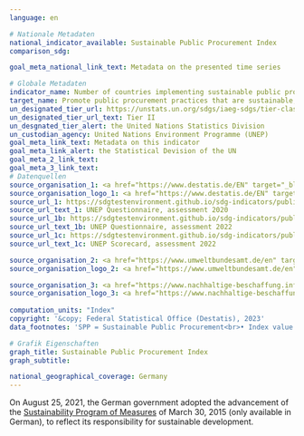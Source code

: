 ```yaml
---
language: en    

# Nationale Metadaten    
national_indicator_available: Sustainable Public Procurement Index    
comparison_sdg:     

goal_meta_national_link_text: Metadata on the presented time series    

# Globale Metadaten    
indicator_name: Number of countries implementing sustainable public procurement policies and action plans    
target_name: Promote public procurement practices that are sustainable, in accordance with national policies and priorities    
un_designated_tier_url: https://unstats.un.org/sdgs/iaeg-sdgs/tier-classification/    
un_designated_tier_url_text: Tier II    
un_desgnated_tier_alert: the United Nations Statistics Division    
un_custodian_agency: United Nations Environment Programme (UNEP)    
goal_meta_link_text: Metadata on this indicator    
goal_meta_link_alert: the Statistical Devision of the UN    
goal_meta_2_link_text:     
goal_meta_3_link_text:         
# Datenquellen
source_organisation_1: <a href="https://www.destatis.de/EN" target="_blank"> Federal Statistical Office (Destatis) </a>
source_organisation_logo_1: <a href="https://www.destatis.de/EN" target="_blank"><img src="https://g205sdgs.github.io/sdg-indicators/public/OrgImgEn/destatis.png" alt="Logo destatis" style="height:60px; width:148px"/></a>
source_url_1: https://sdgtestenvironment.github.io/sdg-indicators/public/UNEP_FINAL_GERMANY_2020.xlsx
source_url_text_1: UNEP Questionnaire, assessment 2020
source_url_1b: https://sdgtestenvironment.github.io/sdg-indicators/public/UNEP_FINAL_GERMANY_2022.xlsx
source_url_text_1b: UNEP Questionnaire, assessment 2022
source_url_1c: https://sdgtestenvironment.github.io/sdg-indicators/public/Germany SDG indicator 12.7.1 scorecard 2022.pdf
source_url_text_1c: UNEP Scorecard, assessment 2022

source_organisation_2: <a href="https://www.umweltbundesamt.de/en" target="_blank"> German Environment Agency </a>
source_organisation_logo_2: <a href="https://www.umweltbundesamt.de/en" target="_blank"><img src="https://g205sdgs.github.io/sdg-indicators/public/OrgImgEn/uba.png" alt="Logo uba" style="height:60px; width:148px"/></a>

source_organisation_3: <a href="https://www.nachhaltige-beschaffung.info/DE/Home/home_node.html" target="_blank"> Kompetenzstelle für Nachhaltige Beschaffung </a>
source_organisation_logo_3: <a href="https://www.nachhaltige-beschaffung.info/DE/Home/home_node.html" target="_blank"><img src="https://g205sdgs.github.io/sdg-indicators/public/OrgImgEn/knb.png" alt="Logo knb" style="height:60px; width:148px"/></a>
    
computation_units: "Index"    
copyright: '&copy; Federal Statistical Office (Destatis), 2023'    
data_footnotes: 'SPP = Sustainable Public Procurement<br>• Index value from 20 to 40: Low level of SPP implementation<br>• Index value from 40 to 60: Medium-low level of SPP implementation<br>• Index value from 60 to 80: Medium-high level of SPP implementation<br>• Index value from 80 to 100: High level of SPP implementation'    

# Grafik Eigenschaften    
graph_title: Sustainable Public Procurement Index
graph_subtitle:     

national_geographical_coverage: Germany    
---
```



On August 25, 2021, the German government adopted the advancement of the <a href="https://www.bundesregierung.de/breg-de/themen/nachhaltigkeitspolitik/berichte-und-reden-nachhaltigkeit/massnahmenprogramm-nachhaltigkeit-der-bundesregierung-427896">Sustainability Program of Measures</a> of March 30, 2015 (only available in German), to reflect its responsibility for sustainable development.